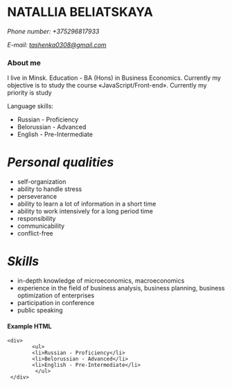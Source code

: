 # NATALLIA BELIATSKAYA


*Phone number: +375296817933*

*E-mail: tashenka0308@gmail.com*

### About me
I live in Minsk. Education - BA (Hons) in Business Economics.
Currently my objective is to study the course «JavaScript/Front-end». Currently my priority is study


Language skills:

*	Russian - Proficiency
*	Belorussian - Advanced
*	English - Pre-Intermediate


*Personal qualities*
==================
*	self-organization
*	ability to handle stress
*	perseverance
*	ability to learn a lot of information in a short time
*	ability to work intensively for a long period time
*	responsibility
*	communicability
*	conflict-free

*Skills*
==================
*	in-depth knowledge of microeconomics, macroeconomics
*	experience in the field of business analysis, business planning, business optimization of enterprises
*	participation in conference
*	public speaking

#### Example HTML
```
<div>
        <ul>
        <li>Russian - Proficiency</li>
        <li>Belorussian - Advanced</li>
        <li>English - Pre-Intermediate</li>
         </ul>
 </div>
 ```

